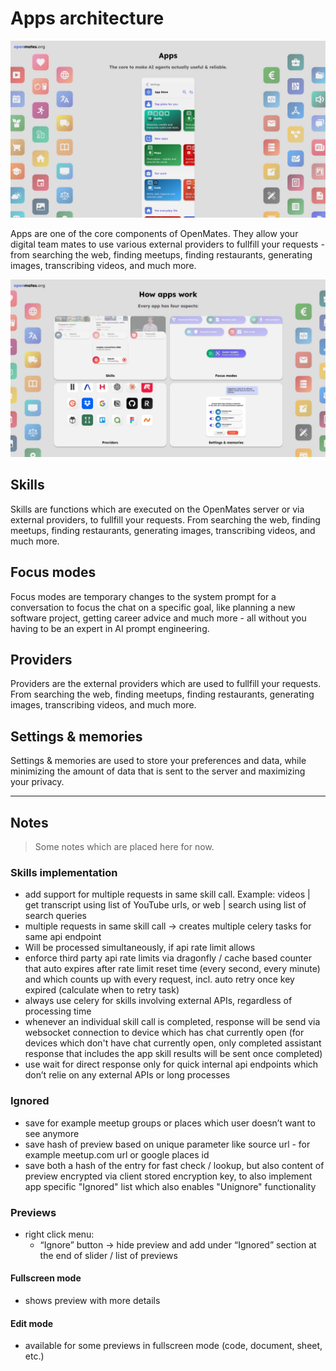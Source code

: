 # Apps architecture

![Apps header image](../../slides/openmates_pitch_slides/apps.jpg)

Apps are one of the core components of OpenMates. They allow your digital team mates to use various external providers to fullfill your requests - from searching the web, finding meetups, finding restaurants, generating images, transcribing videos, and much more.

![How apps work header image](../../slides/openmates_pitch_slides/how_apps_work.jpg)

## Skills

Skills are functions which are executed on the OpenMates server or via external providers, to fullfill your requests. From searching the web, finding meetups, finding restaurants, generating images, transcribing videos, and much more.

## Focus modes

Focus modes are temporary changes to the system prompt for a conversation to focus the chat on a specific goal, like planning a new software project, getting career advice and much more - all without you having to be an expert in AI prompt engineering.

## Providers

Providers are the external providers which are used to fullfill your requests. From searching the web, finding meetups, finding restaurants, generating images, transcribing videos, and much more.

## Settings & memories

Settings & memories are used to store your preferences and data, while minimizing the amount of data that is sent to the server and maximizing your privacy.


---

## Notes

> Some notes which are placed here for now.

### Skills implementation

- add support for multiple requests in same skill call. Example: videos | get transcript using list of YouTube urls, or web | search using list of search queries
- multiple requests in same skill call -> creates multiple celery tasks for same api endpoint
- Will be processed simultaneously, if api rate limit allows
- enforce third party api rate limits via dragonfly / cache based counter that auto expires after rate limit reset time (every second, every minute) and which counts up with every request, incl. auto retry once key expired (calculate when to retry task)
- always use celery for skills involving external APIs, regardless of processing time
- whenever an individual skill call is completed, response will be send via websocket connection to device which has chat currently open (for devices which don't have chat currently open, only completed assistant response that includes the app skill results will be sent once completed)
- use wait for direct response only for quick internal api endpoints which don’t relie on any external APIs or long processes

### Ignored

- save for example meetup groups or places which user doesn’t want to see anymore
- save hash of preview based on unique parameter like source url - for example meetup.com url or google places id
- save both a hash of the entry for fast check / lookup, but also content of preview encrypted via client stored encryption key, to also implement app specific "Ignored" list which also enables "Unignore" functionality

### Previews

- right click menu:
	- “Ignore” button -> hide preview and add under “Ignored” section at the end of slider / list of previews

#### Fullscreen mode

- shows preview with more details

#### Edit mode

- available for some previews in fullscreen mode (code, document, sheet, etc.)